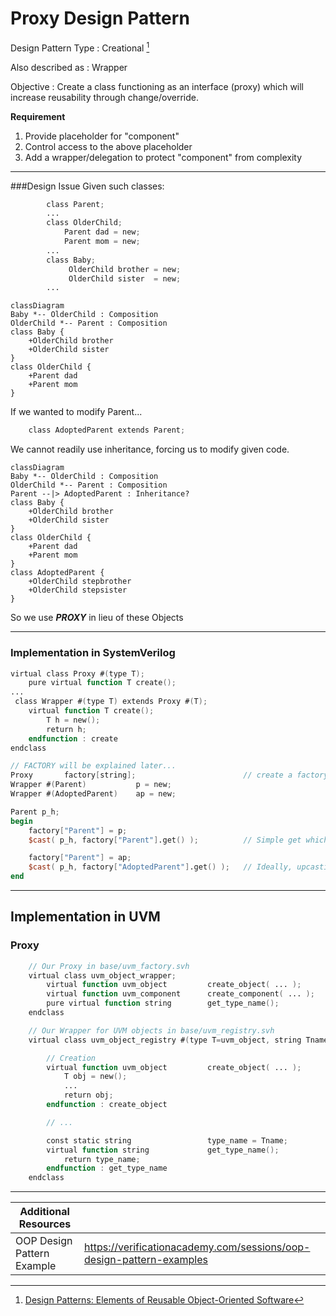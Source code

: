 # Proxy Design Pattern

Design Pattern Type
: Creational [^1]

Also described as
: Wrapper

Objective
: Create a class functioning as an interface (proxy) which will increase reusability through change/override.

**Requirement**
1. Provide placeholder for "component"
2. Control access to the above placeholder
3. Add a wrapper/delegation to protect "component" from complexity

----

###Design Issue
Given such classes:
```verilog 
        class Parent;
        ...
        class OlderChild;
            Parent dad = new;
            Parent mom = new;
        ...
        class Baby;
             OlderChild brother = new;
             OlderChild sister  = new;
        ...
```

```mermaid
classDiagram
Baby *-- OlderChild : Composition
OlderChild *-- Parent : Composition
class Baby {
    +OlderChild brother
    +OlderChild sister
}
class OlderChild {
    +Parent dad
    +Parent mom
}
```

If we wanted to modify Parent... 
```verilog
    class AdoptedParent extends Parent;
```

We cannot readily use inheritance, forcing us to modify given code.
```mermaid
classDiagram
Baby *-- OlderChild : Composition
OlderChild *-- Parent : Composition
Parent --|> AdoptedParent : Inheritance?
class Baby {
    +OlderChild brother
    +OlderChild sister
}
class OlderChild {
    +Parent dad
    +Parent mom
}
class AdoptedParent {
    +OlderChild stepbrother
    +OlderChild stepsister
}
```

So we use ***PROXY*** in lieu of these Objects

----

### Implementation in SystemVerilog

```verilog
virtual class Proxy #(type T);
    pure virtual function T create();
...
 class Wrapper #(type T) extends Proxy #(T);
    virtual function T create();
        T h = new();
        return h;
    endfunction : create
endclass

// FACTORY will be explained later...
Proxy       factory[string];                        // create a factory
Wrapper #(Parent)           p = new;
Wrapper #(AdoptedParent)    ap = new;

Parent p_h;
begin
    factory["Parent"] = p;
    $cast( p_h, factory["Parent"].get() );          // Simple get which copies.

    factory["Parent"] = ap;
    $cast( p_h, factory["AdoptedParent"].get() );   // Ideally, upcasting or run-time error
end

```

----

## Implementation in UVM
### Proxy
```verilog
    // Our Proxy in base/uvm_factory.svh
    virtual class uvm_object_wrapper;
        virtual function uvm_object         create_object( ... );
        virtual function uvm_component      create_component( ... );
        pure virtual function string        get_type_name();
    endclass

    // Our Wrapper for UVM objects in base/uvm_registry.svh
    virtual class uvm_object_registry #(type T=uvm_object, string Tname="<unknown>") extends uvm_object_wrapper;

        // Creation
        virtual function uvm_object         create_object( ... );
            T obj = new();
            ...
            return obj;
        endfunction : create_object

        // ...

        const static string                 type_name = Tname;
        virtual function string             get_type_name();
            return type_name;
        endfunction : get_type_name
    endclass
```

---

|Additional Resources||
|--|--|
|OOP Design Pattern Example| https://verificationacademy.com/sessions/oop-design-pattern-examples |



[^1]: [Design Patterns: Elements of Reusable Object-Oriented Software](https://springframework.guru/gang-of-four-design-patterns/)
